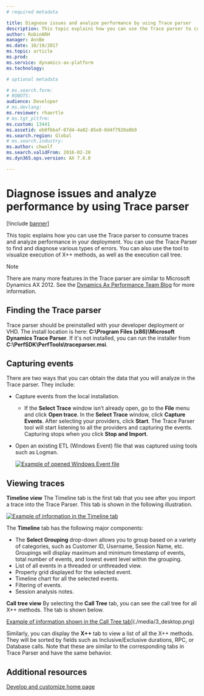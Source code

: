 ```yaml
---
# required metadata

title: Diagnose issues and analyze performance by using Trace parser
description: This topic explains how you can use the Trace parser to consume traces and analyze performance in your deployment. 
author: RobinARH
manager: AnnBe
ms.date: 10/19/2017
ms.topic: article
ms.prod: 
ms.service: dynamics-ax-platform
ms.technology: 

# optional metadata

# ms.search.form: 
# ROBOTS: 
audience: Developer
# ms.devlang: 
ms.reviewer: rhaertle
# ms.tgt_pltfrm: 
ms.custom: 13441
ms.assetid: eb0fbbaf-07d4-4a02-85e8-0d4f7920a0b9
ms.search.region: Global
# ms.search.industry: 
ms.author: chwolf
ms.search.validFrom: 2016-02-28
ms.dyn365.ops.version: AX 7.0.0

---
```


# Diagnose issues and analyze performance by using Trace parser

[!include [banner](../includes/banner.md)]

This topic explains how you can use the Trace parser to consume traces and analyze performance in your deployment. You can use the Trace Parser to find and diagnose various types of errors. You can also use the tool to visualize execution of X++ methods, as well as the execution call tree.

> [!NOTE]
> There are many more features in the Trace parser are similar to Microsoft Dynamics AX 2012. See the [Dynamics Ax Performance Team Blog](https://blogs.msdn.com/axperf) for more information.

## Finding the Trace parser
Trace parser should be preinstalled with your developer deployment or VHD. The install location is here: **C:\\Program Files (x86)\\Microsoft Dynamics Trace Parser**. If it's not installed, you can run the installer from **C:\\PerfSDK\\PerfTools\\traceparser.msi**.

## Capturing events
There are two ways that you can obtain the data that you will analyze in the Trace parser. They include:

-   Capture events from the local installation.
    -   If the **Select Trace** window isn’t already open, go to the **File** menu and click **Open trace**. In the **Select Trace** window, click **Capture Events**. After selecting your providers, click **Start**. The Trace Parser tool will start listening to all the providers and capturing the events. Capturing stops when you click **Stop and Import**.
-   Open an existing ETL (Windows Event) file that was captured using tools such as Logman. 

    [![Example of opened Windows Event file](./media/1_desktop.png)](./media/1_desktop.png)

## Viewing traces
**Timeline view** The Timeline tab is the first tab that you see after you import a trace into the Trace Parser. This tab is shown in the following illustration. 

[![Example of information in the Timeline tab](./media/2_desktop.png)](./media/2_desktop.png) 

The **Timeline** tab has the following major components:

-   The **Select Grouping** drop-down allows you to group based on a variety of categories, such as Customer ID, Username, Session Name, etc. Groupings will display maximum and minimum timestamp of events, total number of events, and lowest event level within the grouping.
-   List of all events in a threaded or unthreaded view.
-   Property grid displayed for the selected event.
-   Timeline chart for all the selected events.
-   Filtering of events.
-   Session analysis notes.

**Call tree view** By selecting the **Call Tree** tab, you can see the call tree for all X++ methods. The tab is shown below. 

[Example of information shown in the Call Tree tab](./media/3_desktop.png)](./media/3_desktop.png) 

Similarly, you can display the **X++** tab to view a list of all the X++ methods. They will be sorted by fields such as Inclusive/Exclusive durations, RPC, or Database calls. Note that these are similar to the corresponding tabs in Trace Parser and have the same behavior.

Additional resources
--------

[Develop and customize home page](../dev-tools/developer-home-page.md)



